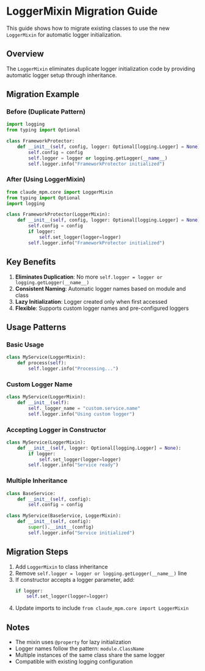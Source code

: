 # LoggerMixin Migration Guide

This guide shows how to migrate existing classes to use the new `LoggerMixin` for automatic logger initialization.

## Overview

The `LoggerMixin` eliminates duplicate logger initialization code by providing automatic logger setup through inheritance.

## Migration Example

### Before (Duplicate Pattern)
```python
import logging
from typing import Optional

class FrameworkProtector:
    def __init__(self, config, logger: Optional[logging.Logger] = None):
        self.config = config
        self.logger = logger or logging.getLogger(__name__)
        self.logger.info("FrameworkProtector initialized")
```

### After (Using LoggerMixin)
```python
from claude_mpm.core import LoggerMixin
from typing import Optional
import logging

class FrameworkProtector(LoggerMixin):
    def __init__(self, config, logger: Optional[logging.Logger] = None):
        self.config = config
        if logger:
            self.set_logger(logger=logger)
        self.logger.info("FrameworkProtector initialized")
```

## Key Benefits

1. **Eliminates Duplication**: No more `self.logger = logger or logging.getLogger(__name__)`
2. **Consistent Naming**: Automatic logger names based on module and class
3. **Lazy Initialization**: Logger created only when first accessed
4. **Flexible**: Supports custom logger names and pre-configured loggers

## Usage Patterns

### Basic Usage
```python
class MyService(LoggerMixin):
    def process(self):
        self.logger.info("Processing...")
```

### Custom Logger Name
```python
class MyService(LoggerMixin):
    def __init__(self):
        self._logger_name = "custom.service.name"
        self.logger.info("Using custom logger")
```

### Accepting Logger in Constructor
```python
class MyService(LoggerMixin):
    def __init__(self, logger: Optional[logging.Logger] = None):
        if logger:
            self.set_logger(logger=logger)
        self.logger.info("Service ready")
```

### Multiple Inheritance
```python
class BaseService:
    def __init__(self, config):
        self.config = config

class MyService(BaseService, LoggerMixin):
    def __init__(self, config):
        super().__init__(config)
        self.logger.info("Service initialized")
```

## Migration Steps

1. Add `LoggerMixin` to class inheritance
2. Remove `self.logger = logger or logging.getLogger(__name__)` line
3. If constructor accepts a logger parameter, add:
   ```python
   if logger:
       self.set_logger(logger=logger)
   ```
4. Update imports to include `from claude_mpm.core import LoggerMixin`

## Notes

- The mixin uses `@property` for lazy initialization
- Logger names follow the pattern: `module.ClassName`
- Multiple instances of the same class share the same logger
- Compatible with existing logging configuration
